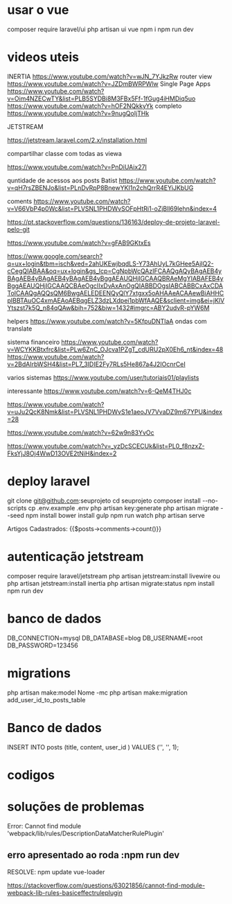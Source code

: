 
# usar o vue 

composer require laravel/ui
php artisan ui vue
npm i
npm run dev

# videos uteis 
INERTIA 
https://www.youtube.com/watch?v=wJN_7YJkzRw router view
https://www.youtube.com/watch?v=JZDmBWRPWlw Single Page Apps
https://www.youtube.com/watch?v=Oim4NZECwTY&list=PLB5SYDBi8M3FBx5Ff-1fGug4iHMDiq5uo
https://www.youtube.com/watch?v=hOF2NQkkyYk completo 
https://www.youtube.com/watch?v=9nugQoIjTHk

JETSTREAM 

https://jetstream.laravel.com/2.x/installation.html

compartilhar classe com todas as viewa

https://www.youtube.com/watch?v=PnDiUAix27I

quntidade de acessos aos posts
Batist
https://www.youtube.com/watch?v=qH7rsZBENJo&list=PLnDvRpP8BnewYKI1n2chQrrR4EYiJKbUG

coments 
https://www.youtube.com/watch?v=V66VbP4p0Wc&list=PLVSNL1PHDWvSOFpHtRi1-oZjBll69lehn&index=4

https://pt.stackoverflow.com/questions/136163/deploy-de-projeto-laravel-pelo-git

https://www.youtube.com/watch?v=gFAB9GKtxEs

https://www.google.com/search?q=ux+login&tbm=isch&ved=2ahUKEwjbqdLS-Y73AhUyL7kGHee5AjIQ2-cCegQIABAA&oq=ux+login&gs_lcp=CgNpbWcQAzIFCAAQgAQyBAgAEB4yBAgAEB4yBAgAEB4yBAgAEB4yBggAEAUQHjIGCAAQBRAeMgYIABAFEB4yBggAEAUQHjIGCAAQCBAeOgcIIxDvAxAnOgQIABBDOgsIABCABBCxAxCDAToICAAQgAQQsQM6BwgAELEDEENQyQlY7xtgxx5oAHAAeACAAewBiAHHCpIBBTAuOC4xmAEAoAEBqgELZ3dzLXdpei1pbWfAAQE&sclient=img&ei=jKlVYtszst7k5Q_n84qQAw&bih=752&biw=1432#imgrc=ABY2udvR-pYW6M

helpers 
https://www.youtube.com/watch?v=5KfpuDNTlaA
ondas com translate 

sistema financeiro
https://www.youtube.com/watch?v=WCYKKBtxfrc&list=PLw6ZnC_OJcva1PZgT_cdURU2pX0Eh6_nt&index=48
https://www.youtube.com/watch?v=2BdAIrbWSH4&list=PL7_3IDIE2Fy7RLs5He867a4J2IOcnrCeI

varios sistemas 
https://www.youtube.com/user/tutoriais01/playlists


interessante
https://www.youtube.com/watch?v=6-QeM4THJ0c

https://www.youtube.com/watch?v=uJu2QcK8Nmk&list=PLVSNL1PHDWvS1e1aeoJV7VvaDZ9m67YPU&index=28

https://www.youtube.com/watch?v=62w9n83YvOc

https://www.youtube.com/watch?v=_yzDcSCECUk&list=PL0_f8nzxZ-FksYjJ8Oj4WwD13OVE2tNiH&index=2

# deploy laravel 
git clone git@github.com:seuprojeto
cd seuprojeto
composer install --no-scripts
cp .env.example .env
php artisan key:generate
php artisan migrate --seed
npm install
bower install
gulp
npm run watch
php artisan serve 

 <p>Artigos Cadastrados: {{$posts->comments->count()}}</p>

# autenticação  jetstream

composer require laravel/jetstream
php artisan jetstream:install livewire ou php artisan jetstream:install inertia
php artisan migrate:status
npm install
npm run dev

# banco de dados 
DB_CONNECTION=mysql
DB_DATABASE=blog
DB_USERNAME=root
DB_PASSWORD=123456

# migrations 
php artisan make:model Nome -mc
php artisan make:migration add_user_id_to_posts_table

# Banco de dados 

INSERT INTO posts (title, content, user_id ) VALUES ('', '', 1);



# codigos 


# soluções de problemas 

Error: Cannot find module 'webpack/lib/rules/DescriptionDataMatcherRulePlugin'
## erro apresentado ao roda :npm run dev
RESOLVE: 
npm update vue-loader

https://stackoverflow.com/questions/63021856/cannot-find-module-webpack-lib-rules-basiceffectruleplugin
